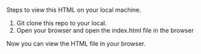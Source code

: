 Steps to view this HTML on your local machine.

1. Git clone this repo to your local.
2. Open your browser and open the index.html file in the browser

Now you can view the HTML file in your browser.
